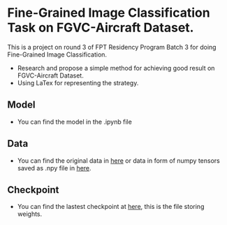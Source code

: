 # Fine-Grained Image Classification Task on FGVC-Aircraft Dataset.
This is a project on round 3 of FPT Residency Program Batch 3 for doing Fine-Grained Image Classification.
* Research and propose a simple method for achieving good result on FGVC-Aircraft Dataset.
* Using LaTex for representing the strategy.
## Model
* You can find the model in the .ipynb file
## Data
* You can find the original data in [here](https://www.robots.ox.ac.uk/~vgg/data/fgvc-aircraft/) or  data in form of numpy tensors saved as .npy file in [here](https://drive.google.com/drive/folders/1n63GsCG14HNCyIKdDHoPYPASL33qkSmI?usp=sharing).
## Checkpoint
* You can find the lastest checkpoint at [here](https://drive.google.com/file/d/11NZ-gfLYpnE_ff9hBsAtEoePPZrZc88a/view?usp=sharing), this is the file storing weights.
